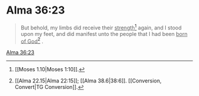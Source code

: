 # Alma 36:23

> But behold, my limbs did receive their <u>strength</u>[^a] again, and I stood upon my feet, and did manifest unto the people that I had been <u>born of God</u>[^b] .

[Alma 36:23](https://www.churchofjesuschrist.org/study/scriptures/bofm/alma/36?lang=eng&id=p23#p23)


[^a]: [[Moses 1.10|Moses 1:10]].  
[^b]: [[Alma 22.15|Alma 22:15]]; [[Alma 38.6|38:6]]. [[Conversion, Convert|TG Conversion]].  
